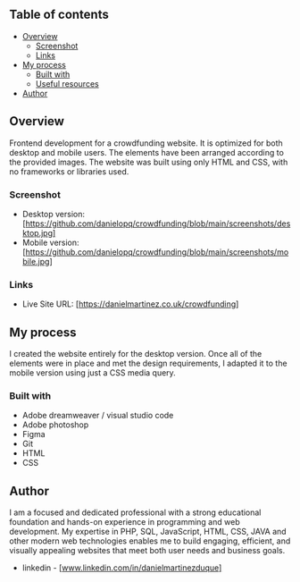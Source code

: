 

## Table of contents

- [Overview](#overview)
  - [Screenshot](#screenshot)
  - [Links](#links)
- [My process](#my-process)
  - [Built with](#built-with)
  - [Useful resources](#useful-resources)
- [Author](#author)


## Overview

Frontend development for a crowdfunding website. It is optimized for both desktop and mobile users. The elements have been arranged according to the provided images. The website was built using only HTML and CSS, with no frameworks or libraries used.

### Screenshot

- Desktop version: [https://github.com/danielopq/crowdfunding/blob/main/screenshots/desktop.jpg]
- Mobile version: [https://github.com/danielopq/crowdfunding/blob/main/screenshots/mobile.jpg]


### Links

- Live Site URL: [https://danielmartinez.co.uk/crowdfunding]

## My process

I created the website entirely for the desktop version. Once all of the elements were in place and met the design requirements, I adapted it to the mobile version using just a CSS media query.

### Built with

- Adobe dreamweaver / visual studio code
- Adobe photoshop
- Figma
- Git
- HTML
- CSS

## Author

I am a focused and dedicated professional with a strong educational foundation and hands-on experience in programming and web development. My expertise in PHP, SQL, JavaScript, HTML, CSS, JAVA and other modern web technologies enables me to build engaging, efficient, and visually appealing websites that meet both user needs and business goals.

- linkedin - [www.linkedin.com/in/danielmartinezduque]

